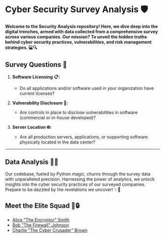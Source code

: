 # **Cyber Security Survey Analysis 🛡️**

**Welcome to the Security Analysis repository! Here, we dive deep into the digital trenches, armed with data collected from a comprehensive survey across various companies. Our mission? To unveil the hidden truths behind cyber security practices, vulnerabilities, and risk management strategies. 💻🔍**

## Survey Questions 📝

1. **Software Licensing 📋:**
   - Do all applications and/or software used in your organization have current licenses? 

2. **Vulnerability Disclosure 🚨:**
   - Are controls in place to disclose vulnerabilities in software (commercial or in-house developed)? 

3. **Server Location 🌐:**
   - Are all production servers, applications, or supporting software physically located in the data center? 

---

## Data Analysis 🔬💡

Our codebase, fueled by Python magic, churns through the survey data with unparalleled precision. Harnessing the power of analytics, we unlock insights into the cyber security practices of our surveyed companies. Prepare to be dazzled by the revelations we uncover! ✨🚀


## Meet the Elite Squad 👥🔒

- [Alice "The Encryptor" Smith](https://github.com/alicesmith)
- [Bob "The Firewall" Johnson](https://github.com/bobjohnson)
- [Charlie "The Cyber Crusader" Brown](https://github.com/charliebrown)

